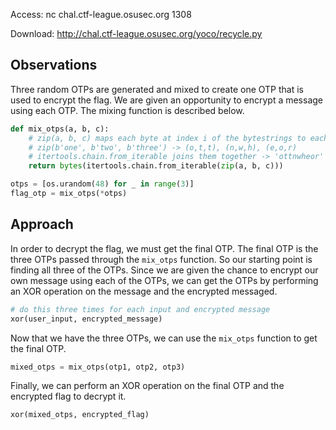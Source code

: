 Access: nc chal.ctf-league.osusec.org 1308

Download: http://chal.ctf-league.osusec.org/yoco/recycle.py

## Observations
Three random OTPs are generated and mixed to create one OTP that is used to encrypt the flag. We are given an opportunity to encrypt a message using each OTP. The mixing function is described below.
```python
def mix_otps(a, b, c):
    # zip(a, b, c) maps each byte at index i of the bytestrings to eachother
    # zip(b'one', b'two', b'three') -> (o,t,t), (n,w,h), (e,o,r)
    # itertools.chain.from_iterable joins them together -> 'ottnwheor'
    return bytes(itertools.chain.from_iterable(zip(a, b, c)))

otps = [os.urandom(48) for _ in range(3)]
flag_otp = mix_otps(*otps)
```
## Approach
In order to decrypt the flag, we must get the final OTP. The final OTP is the three OTPs passed through the ``mix_otps`` function. So our starting point is finding all three of the OTPs. Since we are given the chance to encrypt our own message using each of the OTPs, we can get the OTPs by performing an XOR operation on the message and the encrypted messaged.
```python
# do this three times for each input and encrypted message
xor(user_input, encrypted_message)
```
Now that we have the three OTPs, we can use the ``mix_otps`` function to get the final OTP.
```python
mixed_otps = mix_otps(otp1, otp2, otp3)
```
Finally, we can perform an XOR operation on the final OTP and the encrypted flag to decrypt it.
```python
xor(mixed_otps, encrypted_flag)
```

